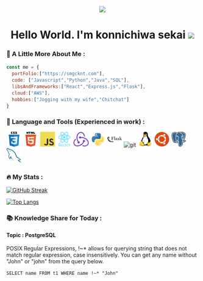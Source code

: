 <div id="header" align="center">
  <img src="https://media.giphy.com/media/M9gbBd9nbDrOTu1Mqx/giphy.gif" width="100"/>
  <h1>
    Hello World. I'm konnichiwa sekai
    <img src="https://media.giphy.com/media/hvRJCLFzcasrR4ia7z/giphy.gif" width="30px"/>
  </h1>
</div>

###  👋 A Little More About Me :

```javascript:introduction.js
const me = {
  portFolio:["https://smgcknt.com"],
  code: ["Javascript","Python","Java","SQL"],
  libsAndFrameworks:["React","Express.js","Flask"],
  cloud:["AWS"],
  hobbies:["Jogging with my wife","Chitchat"]
}
```

### :hammer: Language and Tools (Experienced in work) :
<div>
<img src="https://raw.githubusercontent.com/devicons/devicon/master/icons/css3/css3-original-wordmark.svg" alt="css3" width="40" height="40"/>
<img src="https://raw.githubusercontent.com/devicons/devicon/master/icons/html5/html5-original-wordmark.svg" alt="html5" width="40" height="40"/>
<img src="https://raw.githubusercontent.com/devicons/devicon/master/icons/javascript/javascript-original.svg" alt="javascript" width="40" height="40"/>
<img src="https://raw.githubusercontent.com/devicons/devicon/master/icons/react/react-original-wordmark.svg" alt="react" width="40" height="40"/>
<img src="https://raw.githubusercontent.com/devicons/devicon/master/icons/redux/redux-original.svg" alt="redux" width="40" height="40"/>
<img src="https://raw.githubusercontent.com/devicons/devicon/master/icons/python/python-original.svg" alt="python" width="40" height="40"/>
<img src="https://raw.githubusercontent.com/devicons/devicon/master/icons/flask/flask-original-wordmark.svg" alt="flask" width="40" height="40"/>
<img src="https://www.vectorlogo.zone/logos/git-scm/git-scm-icon.svg" alt="git" width="40" height="40"/>
<img src="https://raw.githubusercontent.com/devicons/devicon/master/icons/linux/linux-original.svg" alt="linux" width="40" height="40"/>
<img src="https://raw.githubusercontent.com/devicons/devicon/master/icons/ubuntu/ubuntu-plain.svg" alt="ubuntu" width="40" height="40"/>
<img src="https://raw.githubusercontent.com/devicons/devicon/master/icons/postgresql/postgresql-original.svg" alt="postgresql" width="40" height="40"/>
 <img src="https://raw.githubusercontent.com/devicons/devicon/master/icons/mysql/mysql-original.svg" alt="mysql" width="40" height="40"/>
</div>

### :fire: My Stats :
[![GitHub Streak](http://github-readme-streak-stats.herokuapp.com?user=smgcknt-tech&theme=dark&background=000000)](https://git.io/streak-stats)  

[![Top Langs](https://github-readme-stats.vercel.app/api/top-langs/?username=smgcknt-tech&layout=compact&theme=vision-friendly-dark)](https://github.com/anuraghazra/github-readme-stats)


### :books: Knowledge Share for Today :

#### Topic : PostgreSQL

POSIX Regular Expressions, !~* allows for querying string that does not match regular expression, case insensitively.
You can get any name without "John" or "john" from the query below.
```
SELECT name FROM t1 WHERE name !~* "John"
```


          
